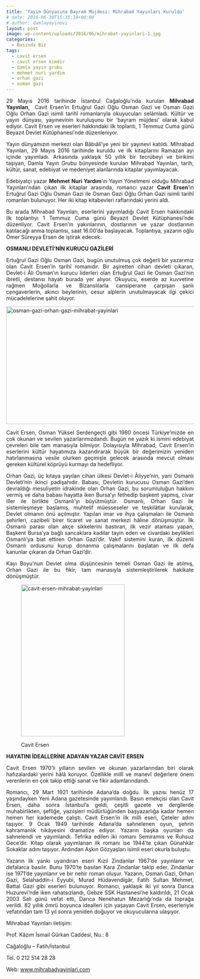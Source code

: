 ```yaml
---
title: 'Yayın Dünyasına Bayram Müjdesi: Mihrabad Yayınları Kuruldu'
# date: 2016-06-30T15:35:10+00:00
# author: damlayayinevi
layout: post
image: wp-content/uploads/2016/06/mihrabat-yayinlari-1.jpg
categories:
  - Basında Biz
tags:
  - cavit ersen
  - cavit ersen kimdir
  - damla yayın grubu
  - mehmet nuri yardım
  - orhan gazi
  - osman gazi
---
```

<p style="text-align: justify;">
  29 Mayıs 2016 tarihinde İstanbul Cağaloğlu’nda kurulan <strong>Mihrabad Yayınları</strong>,  Cavit Ersen’in Ertuğrul Gazi Oğlu Osman Gazi ve Osman Gazi Oğlu Orhan Gazi isimli tarihî romanlarıyla okuyucuları selâmladı. Kültür ve yayın dünyası, yayınevinin kuruluşunu bir ‘bayram müjdesi’ olarak kabul ediyor. Cavit Ersen ve eserleri hakkındaki ilk toplantı, 1 Temmuz Cuma günü Beyazıt Devlet Kütüphanesi’nde düzenleniyor.
</p>

<p style="text-align: justify;">
  Yayın dünyamızın merkezi olan Bâbıâli’ye yeni bir yayınevi katıldı. Mihrabad Yayınları, 29 Mayıs 2016 tarihinde kuruldu ve ilk kitaplarını Ramazan ayı içinde yayımladı. Arkasında yaklaşık 50 yıllık bir tecrübeyi ve birikimi taşıyan, Damla Yayın Grubu bünyesinde kurulan Mihrabad Yayınları, tarih, kültür, sanat, edebiyat ve medeniyet alanlarında kitaplar yayımlayacak.
</p>

<p style="text-align: justify;">
  Edebiyatçı yazar <strong>Mehmet Nuri Yardım</strong>’ın Yayın Yönetmeni olduğu Mihrabad Yayınları’ndan çıkan ilk kitaplar arasında, romancı yazar <strong>Cavit Ersen</strong>’in Ertuğrul Gazi Oğlu Osman Gazi ile Osman Gazi Oğlu Orhan Gazi isimli tarihî romanları bulunuyor. Her iki kitap kitabevleri raflarındaki yerini aldı.
</p>

<p style="text-align: justify;">
  Bu arada Mihrabad Yayınları, eserlerini yayımladığı Cavit Ersen hakkındaki ilk toplantıyı 1 Temmuz Cuma günü Beyazıt Devlet Kütüphanesi’nde düzenliyor. Cavit Ersen’in yakınlarının, dostlarının ve yazar dostlarının katılacağı anma toplantısı, saat 16.00’da başlayacak. Toplantıya, yazarın oğlu Ömer Süreyya Ersen de iştirak edecek.
</p>

<p style="text-align: justify;">
  <strong>OSMANLI DEVLETİ’NİN KURUCU GAZİLERİ</strong>
</p>

<p style="text-align: justify;">
  Ertuğrul Gazi Oğlu Osman Gazi, bugün unutulmuş çok değerli bir yazarımız olan Cavit Ersen’in tarihî romanıdır. Bir aşiretten cihan devleti çıkaran, Devlet-i Âli Osman’ın kurucu liderleri olan Ertuğrul Gazi ile Osman Gazi’nin ibretli, destansı hayatı burada yer alıyor. Okuyucu, eserde az kuvvetine rağmen Moğollarla ve Bizanslılarla cansiperane çarpışan şanlı cengaverlerin, akıncı beylerinin, cesur alplerin unutulmayacak ilgi çekici mücadelelerine şahit oluyor.
</p>

<p style="text-align: justify;">
  <img class="alignnone wp-image-1400 size-full" src="http://128.199.62.132/wp-content/uploads/2016/06/osman-gazi-orhan-gazi-mihrabat-yayinlari.png" alt="osman-gazi-orhan-gazi-mihrabat-yayinlari" width="851" height="315" srcset="https://blog.damlayayinevi.com.tr/wp-content/uploads/2016/06/osman-gazi-orhan-gazi-mihrabat-yayinlari.png 851w, https://blog.damlayayinevi.com.tr/wp-content/uploads/2016/06/osman-gazi-orhan-gazi-mihrabat-yayinlari-300x111.png 300w, https://blog.damlayayinevi.com.tr/wp-content/uploads/2016/06/osman-gazi-orhan-gazi-mihrabat-yayinlari-768x284.png 768w" sizes="(max-width: 851px) 100vw, 851px" />
</p>

<p style="text-align: justify;">
  Cavit Ersen, Osman Yüksel Serdengeçti gibi 1980 öncesi Türkiye’mizde en çok okunan ve sevilen yazarlarımızdandı. Bugün ne yazık ki ismini edebiyat çevreleri bile tam manasıyla bilmiyor. Dolayısıyla Mihrabad, Cavit Ersen’in eserlerini kültür hayatımıza kazandırarak büyük bir değerimizin yeniden hatırlanmasına vesile olurken geçmişle gelecek arasında mevcut olması gereken kültürel köprüyü kurmayı da hedefliyor.
</p>

<p style="text-align: justify;">
  Orhan Gazi, üç kıtaya yayılan cihan ülkesi Devlet-i Âliyye’nin, yani Osmanlı Devleti’nin ikinci padişahıdır. Babası, Devletin kurucusu Osman Gazi’den devraldığı mesuliyetin idrakinde olan Orhan Gazi, bu sorumluluğun hakkını vermiş ve daha babası hayatta iken Bursa’yı fethedip başkent yapmış, civar iller ile birlikte Osmanlı’yı büyütmüştür. Osmanlı, Orhan Gazi ile sistemleşmeye başlamış, muhtelif müesseseler ve teşkilâtlar kurularak, Devlet olmanın önü açılmıştır. Yapılan imar ve ihya çalışmaları ile Osmanlı şehirleri, cazibeli birer ticaret ve sanat merkezi hâline dönüşmüştür. İlk Osmanlı parası olan akçe sikkelerini bastıran, ilk vezir ataması yapan, Başkent Bursa’ya bağlı sancaklara kadılar tayin eden ve civardaki beylikleri Osmanlı’ya biat ettiren Orhan Gazi’dir. Vakıf sistemini kuran, ilk düzenli Osmanlı ordusunu kurup donanma çalışmalarını başlatan ve ilk defa kanunlar çıkaran da Orhan Gazi’dir.
</p>

<p style="text-align: justify;">
  Kayı Boyu’nun Devlet olma düşüncesinin temeli Osman Gazi ile atılmış, Orhan Gazi ile bu fikir, tam manasıyla sistemleştirilerek hakikate dönüşmüştür.
</p><figure style="width: 278px" class="wp-caption alignright">

<img class="" src="http://blog.damlayayinevi.com.tr/wp-content/uploads/2016/06/cavit-ersen-mihrabat-yayinlari-699x1024.jpg" alt="cavit-ersen-mihrabat-yayinlari" width="278" height="407" /> <figcaption class="wp-caption-text">Cavit Ersen</figcaption></figure> 

<p style="text-align: justify;">
  <strong>HAYATINI İDEALLERİNE ADAYAN YAZAR CAVİT ERSEN</strong>
</p>

<p style="text-align: justify;">
  Cavit Ersen 1970’li yılların sevilen ve okunan yazarlarından biri olarak hafızalardaki yerini hâlâ koruyor. Özellikle millî ve manevî değerlere önem verenlerin en çok takip ettiği sanat ve fikir adamlarındandı.
</p>

<p style="text-align: justify;">
  Romancı, 29 Mart 1921 tarihinde Adana’da doğdu. İlk yazısı henüz 17 yaşındayken Yeni Adana gazetesinde yayımlandı. Basın emekçisi olan Cavit Ersen, daha sonra İstanbul’a geldi, çeşitli gazete ve dergilerde muhabirlikten, şefliğe, yazıişleri müdürlüğünden başyazarlığa kadar hemen hemen her kademede çalıştı. Cavit Ersen’in ilk milli eseri, Çeteler adını taşıyor. 9 Ocak 1949 tarihinde Adana’da sahnelenen oyun, şehrin kahramanlık hikâyesini dramatize ediyor. Yazarın başka oyunları da sahnelendi ve yayımlandı. Tefrika edilen iki romanı Semiramis ve Ruhsuz Gece’dir. Kitap olarak yayımlanan ilk romanı ise 1944’te çıkan Günahkâr Sokaklar adını taşıyor. Ardından Aşkın Gözyaşları isimli eseri okurla buluştu.
</p>

<p style="text-align: justify;">
  Yazarın ilk yankı uyandıran eseri Kızıl Zindanlar 1967’de yayınlanır ve defalarca basılır. Bunu 1970’te basılan Kara Zindanlar takip eder. Zindanlar ise 1971’de yayınlanır ve bir nehir roman oluşur. Yazarın, Osman Gazi, Orhan Gazi, Selahaddin-i Eyyubi, Murad Hüdavendigâr, Fatih Sultan Mehmet, Battal Gazi gibi eserleri bulunuyor. Romancı, yaklaşık iki yıl sonra Darıca Huzurevi’nde iken rahatsızlandı, Gebze SSK Hastanesi’ne kaldırıldı, 21 Ocak 2003 Salı günü vefat etti, Darıca Nenehatun Mezarlığı’nda da toprağa verildi. 82 yıllık ömrü boyunca idealleri için yaşayan Cavit Ersen, eserleriyle vefatından tam 13 yıl sonra yeniden doğuyor ve okuyucularına ulaşıyor.
</p>

<p style="text-align: justify;">
  Mihrabad Yayınları iletişim:
</p>

<p style="text-align: justify;">
  Prof. Kâzım İsmail Gürkan Caddesi, Nu.: 8
</p>

<p style="text-align: justify;">
  Cağaloğlu – Fatih/İstanbul
</p>

<p style="text-align: justify;">
  Tel. 0 212 514 28 28
</p>

<p style="text-align: justify;">
  Web: <a href="http://www.mihrabadyayinlari.com/">www.mihrabadyayinlari.com</a>
</p>